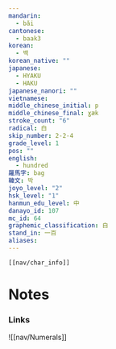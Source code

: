 ```yaml
---
mandarin:
  - bǎi
cantonese:
  - baak3
korean:
  - 백
korean_native: ""
japanese:
  - HYAKU
  - HAKU
japanese_nanori: ""
vietnamese:
middle_chinese_initial: p
middle_chinese_final: ɣæk
stroke_count: "6"
radical: 白
skip_number: 2-2-4
grade_level: 1
pos: ""
english:
  - hundred
羅馬字: bag
韓文: 박
joyo_level: "2"
hsk_level: "1"
hanmun_edu_level: 中
danayo_id: 107
mc_id: 64
graphemic_classification: 白
stand_in: 一百
aliases:
---
```

```meta-bind-embed
[[nav/char_info]]
```

# Notes
### Links
![[nav/Numerals]]
